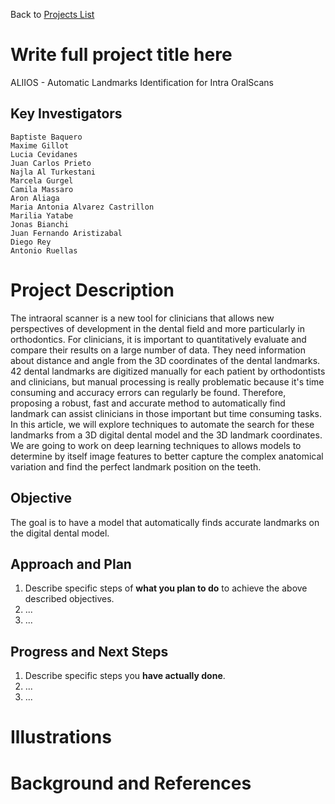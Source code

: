 Back to [Projects List](../../README.md#ProjectsList)

# Write full project title here
ALIIOS - Automatic Landmarks Identification for Intra OralScans

## Key Investigators
    Baptiste Baquero
    Maxime Gillot 
    Lucia Cevidanes
    Juan Carlos Prieto
    Najla Al Turkestani
    Marcela Gurgel
    Camila Massaro
    Aron Aliaga
    Maria Antonia Alvarez Castrillon
    Marilia Yatabe
    Jonas Bianchi
    Juan Fernando Aristizabal
    Diego Rey
    Antonio Ruellas


# Project Description

<!-- Add a short paragraph describing the project. -->
The intraoral scanner is a new tool for clinicians that allows new perspectives of development in the dental field and more particularly in orthodontics. 
For clinicians, it is important to quantitatively evaluate and compare their results on a large number of data. They need information about distance and
angle from the 3D coordinates of the dental landmarks. 42 dental landmarks are digitized manually for each patient by orthodontists and clinicians, but manual 
processing is really problematic because it's time consuming and accuracy errors can regularly be found. Therefore, proposing a robust, fast and accurate method
to automatically find landmark can assist clinicians in those important but time consuming tasks. In this article, we will explore techniques to automate the
search for these landmarks from a 3D digital dental model and the 3D landmark coordinates. We are going to work on deep learning techniques to allows models to 
determine by itself image features to better capture the complex anatomical variation and find the perfect landmark position on the teeth. 

## Objective

<!-- Describe here WHAT you would like to achieve (what you will have as end result). -->
The goal is to have a model that automatically finds accurate landmarks on the digital dental model.

## Approach and Plan

<!-- Describe here HOW you would like to achieve the objectives stated above. -->

1. Describe specific steps of **what you plan to do** to achieve the above described objectives.
1. ...
1. ...

## Progress and Next Steps

<!-- Update this section as you make progress, describing of what you have ACTUALLY DONE. If there are specific steps that you could not complete then you can describe them here, too. -->

1. Describe specific steps you **have actually done**.
1. ...
1. ...

# Illustrations

<!-- Add pictures and links to videos that demonstrate what has been accomplished.
![Description of picture](Example2.jpg)
![Some more images](Example2.jpg)
-->

# Background and References

<!-- If you developed any software, include link to the source code repository. If possible, also add links to sample data, and to any relevant publications. -->
